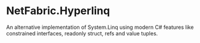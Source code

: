 # NetFabric.Hyperlinq
An alternative implementation of System.Linq using modern C# features like constrained interfaces, readonly struct, refs and value tuples.
